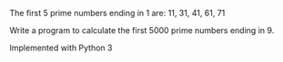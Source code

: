 The first 5 prime numbers ending in 1 are: 11, 31, 41, 61, 71

Write a program to calculate the first 5000 prime numbers ending in 9.

Implemented with Python 3
